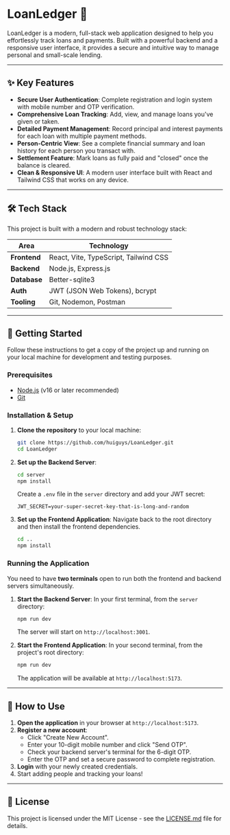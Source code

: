 # LoanLedger 💸

LoanLedger is a modern, full-stack web application designed to help you effortlessly track loans and payments. Built with a powerful backend and a responsive user interface, it provides a secure and intuitive way to manage personal and small-scale lending.

-----

## ✨ Key Features

  * **Secure User Authentication**: Complete registration and login system with mobile number and OTP verification.
  * **Comprehensive Loan Tracking**: Add, view, and manage loans you've given or taken.
  * **Detailed Payment Management**: Record principal and interest payments for each loan with multiple payment methods.
  * **Person-Centric View**: See a complete financial summary and loan history for each person you transact with.
  * **Settlement Feature**: Mark loans as fully paid and "closed" once the balance is cleared.
  * **Clean & Responsive UI**: A modern user interface built with React and Tailwind CSS that works on any device.

-----

## 🛠️ Tech Stack

This project is built with a modern and robust technology stack:

| **Area** | **Technology** |
| ----------- | ---------------------- |
| **Frontend**| React, Vite, TypeScript, Tailwind CSS |
| **Backend** | Node.js, Express.js |
| **Database**| Better-sqlite3         |
| **Auth** | JWT (JSON Web Tokens), bcrypt |
| **Tooling** | Git, Nodemon, Postman  |

-----

## 🚀 Getting Started

Follow these instructions to get a copy of the project up and running on your local machine for development and testing purposes.

### **Prerequisites**

  * [Node.js](https://nodejs.org/en/) (v16 or later recommended)
  * [Git](https://git-scm.com/)

### **Installation & Setup**

1.  **Clone the repository** to your local machine:

    ```sh
    git clone https://github.com/huiguys/LoanLedger.git
    cd LoanLedger
    ```

2.  **Set up the Backend Server**:

    ```sh
    cd server
    npm install
    ```

    Create a `.env` file in the `server` directory and add your JWT secret:

    ```
    JWT_SECRET=your-super-secret-key-that-is-long-and-random
    ```

3.  **Set up the Frontend Application**:
    Navigate back to the root directory and then install the frontend dependencies.

    ```sh
    cd ..
    npm install
    ```

### **Running the Application**

You need to have **two terminals** open to run both the frontend and backend servers simultaneously.

1.  **Start the Backend Server**:
    In your first terminal, from the `server` directory:

    ```sh
    npm run dev
    ```

    The server will start on `http://localhost:3001`.

2.  **Start the Frontend Application**:
    In your second terminal, from the project's root directory:

    ```sh
    npm run dev
    ```

    The application will be available at `http://localhost:5173`.

-----

## 📖 How to Use

1.  **Open the application** in your browser at `http://localhost:5173`.
2.  **Register a new account**:
      * Click "Create New Account".
      * Enter your 10-digit mobile number and click "Send OTP".
      * Check your backend server's terminal for the 6-digit OTP.
      * Enter the OTP and set a secure password to complete registration.
3.  **Login** with your newly created credentials.
4.  Start adding people and tracking your loans\!

-----

## 📜 License

This project is licensed under the MIT License - see the [LICENSE.md](LICENSE.md) file for details.
